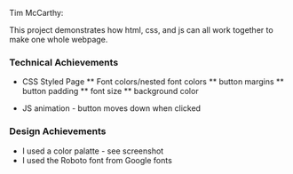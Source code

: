 Tim McCarthy: 

This project demonstrates how html, css, and js can all work together to make one whole webpage.

### Technical Achievements
* CSS Styled Page
** Font colors/nested font colors
** button margins
** button padding
** font size
** background color

* JS animation - button moves down when clicked

### Design Achievements
* I used a color palatte - see screenshot
* I used the Roboto font from Google fonts